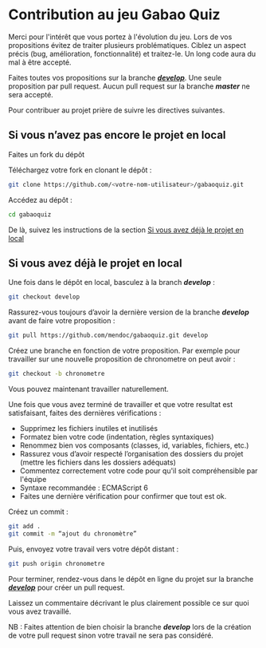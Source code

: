 # Contribution au jeu Gabao Quiz

Merci pour l'intérêt que vous portez à l'évolution du jeu. Lors de vos propositions évitez de traiter plusieurs problématiques. Ciblez un aspect précis (bug, amélioration, fonctionnalité) et traitez-le. Un long code aura du mal à être accepté.

Faites toutes vos propositions sur la branche [**_develop_**](https://github.com/mendoc/gabaoquiz/tree/develop). Une seule proposition par pull request. Aucun pull request sur la branche **_master_** ne sera accepté.

Pour contribuer au projet prière de suivre les directives suivantes.

## Si vous n’avez pas encore le projet en local

Faites un fork du dépôt

Téléchargez votre fork en clonant le dépôt :
```bash
git clone https://github.com/<votre-nom-utilisateur>/gabaoquiz.git
```
Accédez au dépôt :
```bash
cd gabaoquiz
```

De là, suivez les instructions de la section [Si vous avez déjà le projet en local](#2)

## Si vous avez déjà le projet en local

Une fois dans le dépôt en local, basculez à la branch **_develop_** :
```bash
git checkout develop
```

Rassurez-vous toujours d’avoir la dernière version de la branche **_develop_** avant de faire votre proposition :
```bash
git pull https://github.com/mendoc/gabaoquiz.git develop
```

Créez une branche en fonction de votre proposition. Par exemple pour travailler sur une nouvelle proposition de chronometre on peut avoir :
```bash
git checkout -b chronometre
```
Vous pouvez maintenant travailler naturellement.

Une fois que vous avez terminé de travailler et que votre resultat est satisfaisant, faites des dernières vérifications :
- Supprimez les fichiers inutiles et inutilisés
- Formatez bien votre code (indentation, règles syntaxiques)
- Renommez bien vos composants (classes, id, variables, fichiers, etc.)
- Rassurez vous d’avoir respecté l’organisation des dossiers du projet (mettre les fichiers dans les dossiers adéquats)
- Commentez correctement votre code pour qu'il soit compréhensible par l'équipe
- Syntaxe recommandée : ECMAScript 6
- Faites une dernière vérification pour confirmer que tout est ok.

Créez un commit :
```bash
git add .
git commit -m “ajout du chronomètre”
```

Puis, envoyez votre travail vers votre dépôt distant :
```bash
git push origin chronometre
```

Pour terminer, rendez-vous dans le dépôt en ligne du projet sur la branche [**_develop_**](https://github.com/mendoc/gabaoquiz/tree/develop) pour créer un pull request.

Laissez un commentaire décrivant le plus clairement possible ce sur quoi vous avez travaillé. 

NB : Faites attention de bien choisir la branche **_develop_** lors de la création de votre pull request sinon votre travail ne sera pas considéré.


